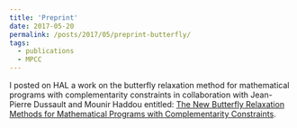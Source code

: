 ```yaml
---
title: 'Preprint'
date: 2017-05-20
permalink: /posts/2017/05/preprint-butterfly/
tags:
  - publications
  - MPCC
---
```

I posted on HAL a work on the butterfly relaxation method for mathematical programs with complementarity constraints in collaboration with Jean-Pierre Dussault and Mounir Haddou entitled: [The New Butterfly Relaxation Methods for Mathematical Programs with Complementarity Constraints](https://hal.archives-ouvertes.fr/hal-01525399v1).
